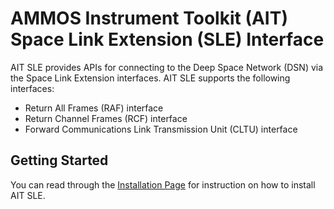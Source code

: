 AMMOS Instrument Toolkit (AIT) Space Link Extension (SLE) Interface
===================================================================

AIT SLE provides APIs for connecting to the Deep Space Network (DSN) via the Space Link
Extension interfaces. AIT SLE supports the following interfaces:

- Return All Frames (RAF) interface
- Return Channel Frames (RCF) interface
- Forward Communications Link Transmission Unit (CLTU) interface

Getting Started
---------------

You can read through the [Installation Page](http://ait-dsn.readthedocs.io/en/latest/installation.html) for instruction on how to install AIT SLE.
